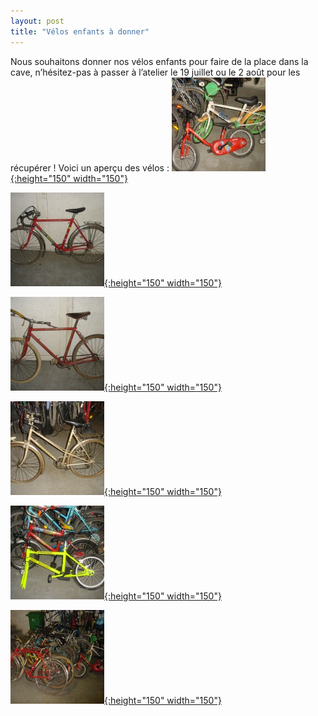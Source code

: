 ```yaml
---
layout: post
title: "Vélos enfants à donner"
---
```



Nous souhaitons donner nos vélos enfants pour faire de la place dans la cave, n’hésitez-pas à passer à l’atelier le 19 juillet ou le 2 août pour les récupérer ! Voici un aperçu des vélos :
[![velo enfant1](/assets/velo-enfant1-150x150.jpg "velo enfant1"){:height="150" width="150"}](/assets/velo-enfant1.jpg "velo enfant1")

[![velo course enfant 5](/assets/velo-course-enfant-5-150x150.jpg "velo course enfant 5"){:height="150" width="150"}](/assets/velo-course-enfant-5.jpg "velo course enfant 5")

[![cycle enfant4](/assets/cycle-enfant4-150x150.jpg "cycle enfant4"){:height="150" width="150"}](/assets/cycle-enfant4.jpg "cycle enfant4")

[![cycle enfant3](/assets/cycle-enfant3-150x150.jpg "cycle enfant3"){:height="150" width="150"}](/assets/cycle-enfant3.jpg "cycle enfant3")

[![velo enfant2](/assets/velo-enfant2-150x150.jpg "velo enfant2"){:height="150" width="150"}](/assets/velo-enfant2.jpg "velo enfant2")

[![velos enfant 6](/assets/velos-enfant-6-150x150.jpg "velos enfant 6"){:height="150" width="150"}](/assets/velos-enfant-6.jpg "velos enfant 6")
